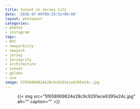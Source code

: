 ```yaml
---
title: Sunset on Jersey City
date: '2016-07-09T09:29:52+00:00'
layout: photopost
categories:
- photos
- instagram
tags:
- NYC
- newyorkcity
- newyork
- jersey
- jerseycity
- architecture
- sunset
- golden
- usa
image: 5f658969624e28c9c9291ece6395e24c.jpg
---
```


<figure class="photo photo--square">
  {{< img src="5f658969624e28c9c9291ece6395e24c.jpg" alt="" caption="" >}}

</figure>




